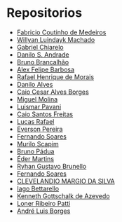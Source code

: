# Repositorios

* [Fabricio Coutinho de Medeiros](https://github.com/fcamedeiros/unifacef-react-typescript)
* [Willyan Luindayk Machado]()
* [Gabriel Chiarelo]()
* [Danilo S. Andrade]()
* [Bruno Brancalhão]()
* [Alex Felipe Barbosa]()
* [Rafael Henrique de Morais]()
* [Danilo Alves]()
* [Caio Cesar Alves Borges]()
* [Miguel Molina]()
* [Luismar Pavani]()
* [Caio Santos Freitas]()
* [Lucas Rafael]()
* [Everson Pereira]()
* [Fernando Soares]()
* [Murilo Scapim]()
* [Bruno Pádua]()
* [Éder Martins]()
* [Ryhan Gustavo Brunello]()
* [Fernando Soares]()
* [CLEVELANDIO MARGIO DA SILVA]()
* [Iago Bettarello]()
* [Kenneth Gottschalk de Azevedo]()
* [Loner Ribeiro Patti]()
* [André Luis Borges]()
